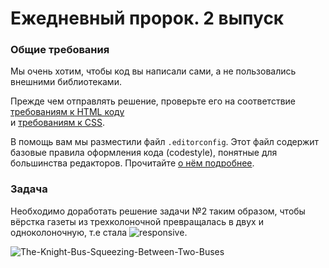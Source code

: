 # Ежедневный пророк. 2 выпуск

### Общие требования

Мы очень хотим, чтобы код вы написали сами, а не пользовались внешними библиотеками.

Прежде чем отправлять решение, проверьте его на соответствие [требованиям к HTML коду](https://github.com/itmo-2024/guides/blob/master/html-codestyle.md)   
и [требованиям к CSS](https://github.com/itmo-2024/guides/blob/master/css-codestyle.md).

В помощь вам мы разместили файл `.editorconfig`. Этот файл содержит базовые
правила оформления кода (codestyle), понятные для большинства редакторов.
Прочитайте [о нём подробнее](https://editorconfig.org/).

### Задача

Необходимо доработать решение задачи №2 таким образом, чтобы вёрстка газеты из трехколоночной превращалась в двух и одноколоночную, т.е стала ![responsive](https://www.w3schools.com/html/html_responsive.asp).

![The-Knight-Bus-Squeezing-Between-Two-Buses](https://github.com/user-attachments/assets/234ce02b-c3b6-4a0b-bdc3-f3a64731f932)
